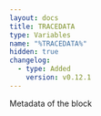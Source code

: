 ```yaml
---
layout: docs
title: TRACEDATA
type: Variables
name: "%TRACEDATA%"
hidden: true
changelog:
  - type: Added
    version: v0.12.1
---
```

Metadata of the block
